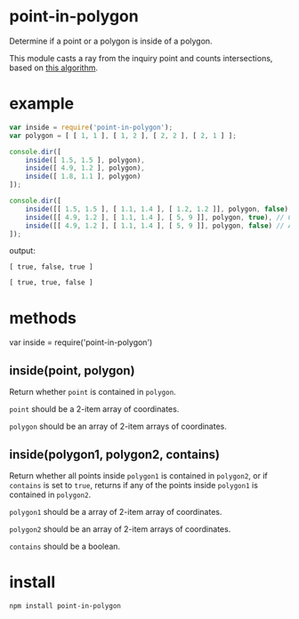 point-in-polygon
================

Determine if a point or a polygon is inside of a polygon.

This module casts a ray from the inquiry point and counts intersections,
based on
[this algorithm](http://www.ecse.rpi.edu/Homepages/wrf/Research/Short_Notes/pnpoly.html).

example
=======

``` js
var inside = require('point-in-polygon');
var polygon = [ [ 1, 1 ], [ 1, 2 ], [ 2, 2 ], [ 2, 1 ] ];

console.dir([
    inside([ 1.5, 1.5 ], polygon),
    inside([ 4.9, 1.2 ], polygon),
    inside([ 1.8, 1.1 ], polygon)
]);

console.dir([
    inside([[ 1.5, 1.5 ], [ 1.1, 1.4 ], [ 1.2, 1.2 ]], polygon, false), // All points inside polygon, returns true
    inside([[ 4.9, 1.2 ], [ 1.1, 1.4 ], [ 5, 9 ]], polygon, true), // One point inside polygon, returns true
    inside([[ 4.9, 1.2 ], [ 1.1, 1.4 ], [ 5, 9 ]], polygon, false) // All points needs to be inside polygon, returns false
]);
```

output:

```
[ true, false, true ]

[ true, true, false ]
```

methods
=======

var inside = require('point-in-polygon')

inside(point, polygon)
----------------------

Return whether `point` is contained in `polygon`.

`point` should be a 2-item array of coordinates.

`polygon` should be an array of 2-item arrays of coordinates.

inside(polygon1, polygon2, contains)
----------------------

Return whether all points inside `polygon1` is contained in `polygon2`,
or if `contains` is set to `true`, returns if any of the points inside `polygon1`
is contained in `polygon2`.

`polygon1` should be a array of 2-item array of coordinates.

`polygon2` should be an array of 2-item arrays of coordinates.

`contains` should be a boolean.

install
=======

    npm install point-in-polygon
